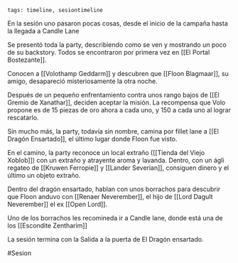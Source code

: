 ```
tags: timeline, sesiontimeline
```

En la sesión uno pasaron pocas cosas, desde el inicio de la campaña hasta la llegada a Candle Lane

Se presentó toda la party, describiendo como se ven y mostrando un poco de su backstory. Todos se encontraron por primera vez en [[El Portal Bostezante]].

Conocen a [[Volothamp Geddarm]] y descubren que [[Floon Blagmaar]], su amigo, desapareció misteriosamente la otra noche.

Después de un pequeño enfrentamiento contra unos rango bajos de [[El Gremio de Xanathar]], deciden aceptar la misión. La recompensa que Volo propone es de 15 piezas de oro ahora a cada uno, y 150 a cada uno al lograr rescatarlo.

Sin mucho más, la party, todavía sin nombre, camina por fillet lane a [[El Dragón Ensartado]], el último lugar donde Floon fue visto.

En el camino, la party reconoce un local extraño ([[Tienda del Viejo Xoblob]]) con un extraño y atrayente aroma y lavanda. Dentro, con un ágli regateo de [[Kruwen Ferropie]] y [[Lander Severian]], consiguen dinero y el último un objeto extraño. 

Dentro del dragón ensartado, hablan con unos borrachos para descubrir que Floon anduvo con [[Renaer Neverember]], el hijo de [[Lord Dagult Neverember]] el ex [[Open Lord]].

Uno de los borrachos les recomineda ir a Candle lane, donde está una de los [[Escondite Zentharim]]

La sesión termina con la Salida a la puerta de El Dragón ensartado.

#Sesion 